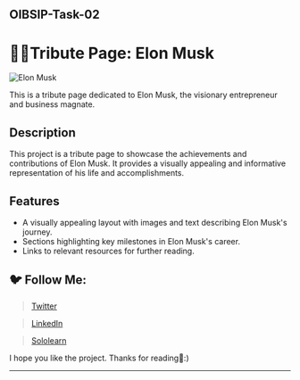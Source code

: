## OIBSIP-Task-02

# 💁‍♂️Tribute Page: Elon Musk

![Elon Musk](https://github.com/Hemantk1234/OIBSIP-Task-02/assets/125623888/2a78eb75-b20a-4d4b-b4ce-74c6894c9616)

This is a tribute page dedicated to Elon Musk, the visionary entrepreneur and business magnate.

## Description

This project is a tribute page to showcase the achievements and contributions of Elon Musk. It provides a visually appealing and informative representation of his life and accomplishments.

## Features

- A visually appealing layout with images and text describing Elon Musk's journey.
- Sections highlighting key milestones in Elon Musk's career.
- Links to relevant resources for further reading.

## 🐦 Follow Me:

> [Twitter](https://twitter.com/HemantkEtc116)

> [LinkedIn](https://www.linkedin.com/in/hemant-kumbhalkar-87393b235/)

> [Sololearn](https://www.sololearn.com/profile/24572821)

I hope you like the project. Thanks for reading🙋:)

<hr/>
<br/>
